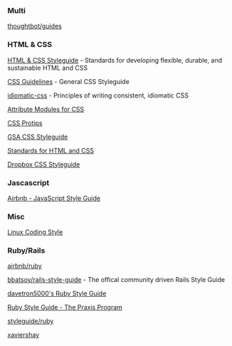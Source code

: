 ### Multi
[thoughtbot/guides](https://github.com/thoughtbot/guides)

### HTML & CSS
[HTML & CSS Styleguide](http://codeguide.co/) - Standards for developing flexible, durable, and sustainable HTML and CSS

[CSS Guidelines](http://cssguidelin.es/) - General CSS Styleguide

[idiomatic-css](https://github.com/necolas/idiomatic-css) - Principles of writing consistent, idiomatic CSS

[Attribute Modules for CSS](https://amcss.github.io/)

[CSS Protips](https://github.com/AllThingsSmitty/css-protips)

[GSA CSS Styleguide](https://pages.18f.gov/frontend/css-coding-styleguide/)

[Standards for HTML and CSS](http://codeguide.co/)

[Dropbox CSS Styleguide](https://github.com/dropbox/css-style-guide)


### Jascascript
[Airbnb - JavaScript Style Guide ](https://github.com/airbnb/javascript)


### Misc
[Linux Coding Style](https://www.kernel.org/doc/Documentation/CodingStyle)


### Ruby/Rails
[airbnb/ruby](https://github.com/airbnb/ruby)

[bbatsov/rails-style-guide](https://github.com/bbatsov/rails-style-guide) - The offical community driven Rails Style Guide

[davetron5000's Ruby Style Guide](http://naildrivin5.com/ruby-style/)

[Ruby Style Guide - The Praxis Program](http://praxis.scholarslab.org/scratchpad/ruby-style-guide/)

[styleguide/ruby](https://github.com/styleguide/ruby)

[xaviershay](https://xaviershay.github.io/writing/docs/ruby_style_guide.html)
